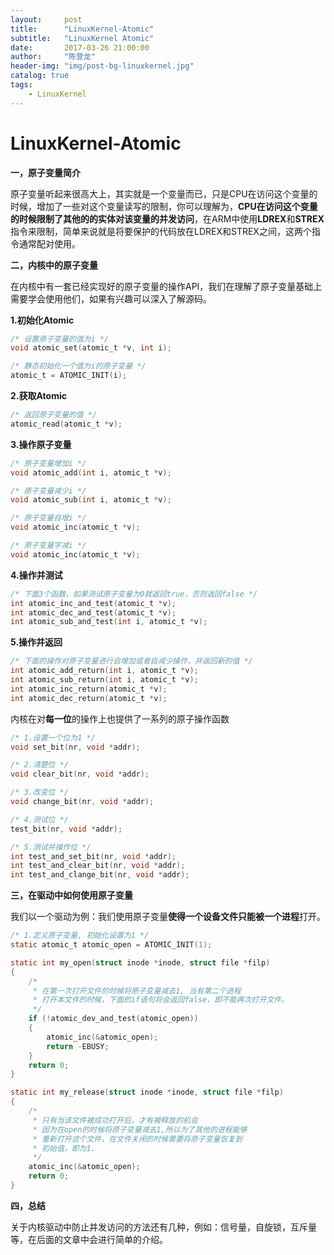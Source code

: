 ```yaml
---
layout:     post
title:      "LinuxKernel-Atomic"
subtitle:   "LinuxKernel Atomic"
date:       2017-03-26 21:00:00
author:     "陈登龙"
header-img: "img/post-bg-linuxkernel.jpg"
catalog: true
tags:
    - LinuxKernel
---
```



# LinuxKernel-Atomic

**一，原子变量简介**

原子变量听起来很高大上，其实就是一个变量而已，只是CPU在访问这个变量的时候，增加了一些对这个变量读写的限制，你可以理解为，**CPU在访问这个变量的时候限制了其他的的实体对该变量的并发访问**，在ARM中使用**LDREX**和**STREX**指令来限制，简单来说就是将要保护的代码放在LDREX和STREX之间，这两个指令通常配对使用。

**二，内核中的原子变量**

在内核中有一套已经实现好的原子变量的操作API，我们在理解了原子变量基础上需要学会使用他们，如果有兴趣可以深入了解源码。

**1.初始化Atomic**

``` c
/* 设置原子变量的值为i */
void atomic_set(atomic_t *v, int i);

/* 静态初始化一个值为i的原子变量 */
atomic_t = ATOMIC_INIT(i);
```

**2.获取Atomic**

``` c
/* 返回原子变量的值 */
atomic_read(atomic_t *v);
```

**3.操作原子变量**

``` c
/* 原子变量增加i */
void atomic_add(int i, atomic_t *v);

/* 原子变量减少i */
void atomic_sub(int i, atomic_t *v);

/* 原子变量自增i */
void atomic_inc(atomic_t *v);

/* 原子变量字减i */
void atomic_inc(atomic_t *v);
```

**4.操作并测试**

``` c
/* 下面3个函数，如果测试原子变量为0就返回true，否则返回false */
int atomic_inc_and_test(atomic_t *v);
int atomic_dec_and_test(atomic_t *v);
int atomic_sub_and_test(int i, atomic_t *v);
```

**5.操作并返回**

``` c
/* 下面的操作对原子变量进行自增加或者自减少操作，并返回新的值 */
int atomic_add_return(int i, atomic_t *v);
int atomic_sub_return(int i, atomic_t *v);
int atomic_inc_return(atomic_t *v);
int atomic_dec_return(atomic_t *v);
```


内核在对**每一位**的操作上也提供了一系列的原子操作函数


``` c
/* 1.设置一个位为1 */
void set_bit(nr, void *addr);

/* 2.清楚位 */
void clear_bit(nr, void *addr);

/* 3.改变位 */
void change_bit(nr, void *addr);

/* 4.测试位 */
test_bit(nr, void *addr);

/* 5.测试并操作位 */
int test_and_set_bit(nr, void *addr);
int test_and_clear_bit(nr, void *addr);
int test_and_clange_bit(nr, void *addr);
```

**三，在驱动中如何使用原子变量**

我们以一个驱动为例：我们使用原子变量**使得一个设备文件只能被一个进程**打开。



``` c
/* 1.定义原子变量, 初始化设置为1 */
static atomic_t atomic_open = ATOMIC_INIT(1);

static int my_open(struct inode *inode, struct file *filp)
{
	/*
	 * 在第一次打开文件的时候将原子变量减去1, 当有第二个进程
	 * 打开本文件的时候，下面的if语句将会返回false，即不能再次打开文件。 
	 */
	if (!atomic_dev_and_test(atomic_open))
	{
		atomic_inc(&atomic_open);
		return -EBUSY;
	}
	return 0;
}

static int my_release(struct inode *inode, struct file *filp)
{
	/* 
	 * 只有当该文件被成功打开后，才有被释放的机会
	 * 因为在open的时候将原子变量减去1,所以为了其他的进程能够
	 * 重新打开这个文件，在文件关闭的时候需要将原子变量恢复到
	 * 初始值，即为1.
	 */
	atomic_inc(&atomic_open);
	return 0;
}
```


**四，总结**

关于内核驱动中防止并发访问的方法还有几种，例如：信号量，自旋锁，互斥量等，在后面的文章中会进行简单的介绍。
























